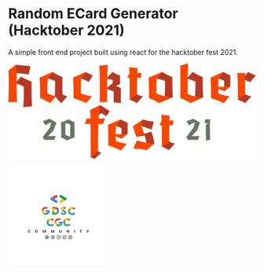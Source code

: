 # Random ECard Generator (Hacktober 2021)

A simple front end project built using react for the hacktober fest 2021.

![Hacktoberfest logo](/submissions/1902009/track1/random-restaurant-generator/public/hacktober.svg)


<img src="/submissions/1902009/track1/random-restaurant-generator/public/gdsc-cgc.jpeg" height="200px" />